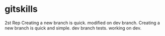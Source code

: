# gitskills
2st Rep
Creating a new branch is quick.
modified on dev branch.
Creating a new branch is quick and simple.
dev branch tests.
working on dev.



